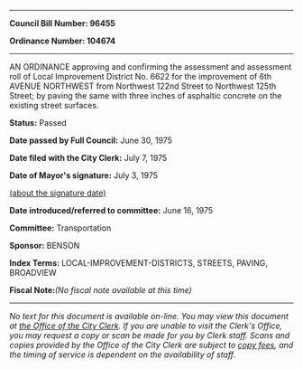 

********

**Council Bill Number: 96455**
   
**Ordinance Number: 104674**
********

 AN ORDINANCE approving and confirming the assessment and assessment roll of Local Improvement District No. 6622 for the improvement of 6th AVENUE NORTHWEST from Northwest 122nd Street to Northwest 125th Street; by paving the same with three inches of asphaltic concrete on the existing street surfaces.

**Status:** Passed
   
**Date passed by Full Council:** June 30, 1975
   
**Date filed with the City Clerk:** July 7, 1975
   
**Date of Mayor's signature:** July 3, 1975
   
[(about the signature date)](/~public/approvaldate.htm)
   
   
   
**Date introduced/referred to committee:** June 16, 1975
   
**Committee:** Transportation
   
**Sponsor:** BENSON
   
   
**Index Terms:** LOCAL-IMPROVEMENT-DISTRICTS, STREETS, PAVING, BROADVIEW

**Fiscal Note:**_(No fiscal note available at this time)_
********

_No text for this document is available on-line. You may view this document at [the Office of the City Clerk](http://www.seattle.gov/leg/clerk/contactUs.htm). If you are unable to visit the Clerk's Office, you may request a copy or scan be made for you by Clerk staff. Scans and copies provided by the Office of the City Clerk are subject to [copy fees](http://clerk.seattle.gov/~public/clerkfees.htm), and the timing of service is dependent on the availability of staff._

